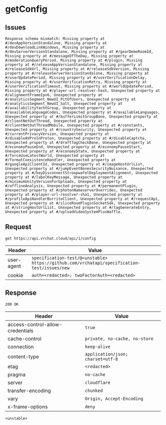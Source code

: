 # getConfig

## Issues
```
Response schema mismatch: Missing property at #/devAppVersionStandalone, Missing property at #/devDownloadLinkWindows, Missing property at #/devServerVersionStandalone, Missing property at #/gearDemoRoomId, Missing property at #/messageOfTheDay, Missing property at #/moderationQueryPeriod, Missing property at #/plugin, Missing property at #/releaseAppVersionStandalone, Missing property at #/releaseSdkUrl, Missing property at #/releaseSdkVersion, Missing property at #/releaseServerVersionStandalone, Missing property at #/userUpdatePeriod, Missing property at #/userVerificationDelay, Missing property at #/userVerificationRetry, Missing property at #/userVerificationTimeout, Missing property at #/worldUpdatePeriod, Missing property at #/player-url-resolver-hash, Unexpected property at #/alignmentFrameIpv6, Unexpected property at #/analyticsSegment_NewUI_PctOfUsers, Unexpected property at #/analyticsSegment_NewUI_Salt, Unexpected property at #/availabilityYachtGroup, Unexpected property at #/availableLanguageCodes, Unexpected property at #/availableLanguages, Unexpected property at #/bufferLimitGroupBone, Unexpected property at #/clientNetOutThread, Unexpected property at #/clientNetOutThreadMobile, Unexpected property at #/constants, Unexpected property at #/countrySecurity, Unexpected property at #/currentPrivacyVersion, Unexpected property at #/disableAVProInProton, Unexpected property at #/disableCaptcha, Unexpected property at #/draftTagCheckBone, Unexpected property at #/economyPauseEnd, Unexpected property at #/economyPauseStart, Unexpected property at #/economyState, Unexpected property at #/forceUseLatestWorld, Unexpected property at #/formatCoexistenceHandler, Unexpected property at #/googleApiClientId, Unexpected property at #/imageHostUrlList, Unexpected property at #/jumpEventBonesSecurityNuisance, Unexpected property at #/keyDisconnectStroopwafelDeploymentAlignment, Unexpected property at #/labelKeyMessage, Unexpected property at #/minimumUnityVersionForUploads, Unexpected property at #/offlineAnalysis, Unexpected property at #/permanentPlugin, Unexpected property at #/photonNameserverOverrides, Unexpected property at #/player-url-resolver-sha1, Unexpected property at #/profileApiHandlerBurritoClient, Unexpected property at #/requestApi, Unexpected property at #/sliceRoomPluginSocketSdk, Unexpected property at #/stringHostUrlList, Unexpected property at #/tagGenerateEntry, Unexpected property at #/uploadVideoSystemPlusWaffle.
```

## Request
`get https://api.vrchat.cloud/api/1/config`

| Header | Value |
| ------ | ----- |
| user-agent | `specification-test/@<unstable> https://github.com/vrchatapi/specification-test/issues/new` |
| cookie | `auth=<redacted>; twoFactorAuth=<redacted>` |


## Response
`200 OK`

| Header | Value |
| ------ | ----- |
| access-control-allow-credentials | `true` |
| cache-control | `private, no-cache, no-store` |
| connection | `keep-alive` |
| content-type | `application/json; charset=utf-8` |
| etag | `<redacted>` |
| pragma | `no-cache` |
| server | `cloudflare` |
| transfer-encoding | `chunked` |
| vary | `Origin, Accept-Encoding` |
| x-frame-options | `deny` |

```jsonc
<unstable>
```
